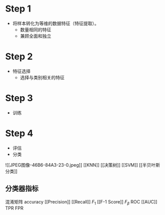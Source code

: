 # Step 1
- 将样本转化为等维的数据特征（特征提取）。
	- 数量相同的特征
	- 兼顾全面和独立
# Step 2
- 特征选择
	- 选择与类别相关的特征
# Step 3
- 训练
# Step 4
- 评估
- 分类

![[JPEG图像-46B6-84A3-23-0.jpeg]]
[[KNN]]
[[决策树]]
[[SVM]]
[[半贝叶斯分类]]
## 分类器指标
混淆矩阵
accuracy
[[Precision]]
[[Recall]]
$F_1$ [[F-1 Score]]
$F_\beta$ 
ROC
[[AUC]]
TPR
FPR
